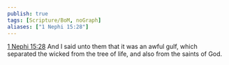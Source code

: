 ```yaml
---
publish: true
tags: [Scripture/BoM, noGraph]
aliases: ["1 Nephi 15:28"]
---
```

[1 Nephi 15:28](https://churchofjesuschrist.org/study/scriptures/bofm/1-ne/15?lang=eng&id=p28#p28) And I said unto them that it was an awful gulf, which separated the wicked from the tree of life, and also from the saints of God.
